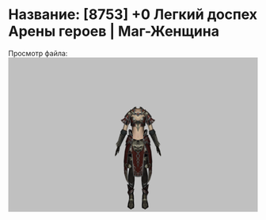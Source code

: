 # Название: [8753] +0 Легкий доспех Арены героев | Маг-Женщина

Просмотр файла:
![p050031.png](p050031.png)